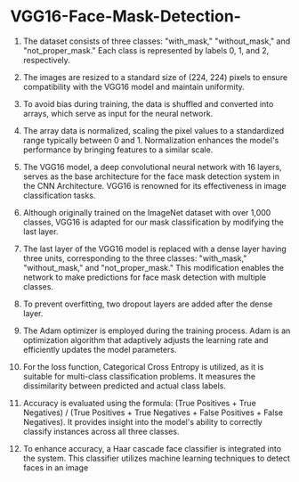 # VGG16-Face-Mask-Detection-
1. The dataset consists of three classes: "with_mask," "without_mask," and "not_proper_mask." Each class is represented by labels 0, 1, and 2, respectively.

2. The images are resized to a standard size of (224, 224) pixels to ensure compatibility with the VGG16 model and maintain uniformity.

3. To avoid bias during training, the data is shuffled and converted into arrays, which serve as input for the neural network.

4. The array data is normalized, scaling the pixel values to a standardized range typically between 0 and 1. Normalization enhances the model's performance by bringing features to a similar scale.

5. The VGG16 model, a deep convolutional neural network with 16 layers, serves as the base architecture for the face mask detection system in the CNN Architecture. VGG16 is renowned for its effectiveness in image classification tasks.

6. Although originally trained on the ImageNet dataset with over 1,000 classes, VGG16 is adapted for our  mask classification by modifying the last layer.

7. The last layer of the VGG16 model is replaced with a dense layer having three units, corresponding to the three classes: "with_mask," "without_mask," and "not_proper_mask." This modification enables the network to make predictions for face mask detection with multiple classes.

8. To prevent overfitting, two dropout layers are added after the dense layer.

9. The Adam optimizer is employed during the training process. Adam is an optimization algorithm that adaptively adjusts the learning rate and efficiently updates the model parameters.

10. For the loss function, Categorical Cross Entropy is utilized, as it is suitable for multi-class classification problems. It measures the dissimilarity between predicted and actual class labels.

11. Accuracy is evaluated using the formula: (True Positives + True Negatives) / (True Positives + True Negatives + False Positives + False Negatives). It provides insight into the model's ability to correctly classify instances across all three classes.

12. To enhance accuracy, a Haar cascade face classifier is integrated into the system. This classifier utilizes machine learning techniques to detect faces in an image
